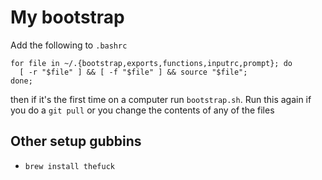 # My bootstrap

Add the following to `.bashrc`

````
for file in ~/.{bootstrap,exports,functions,inputrc,prompt}; do
  [ -r "$file" ] && [ -f "$file" ] && source "$file";
done;
````

then if it's the first time on a computer run `bootstrap.sh`. Run this again if
you do a `git pull` or you change the contents of any of the files

## Other setup gubbins
- `brew install thefuck`
